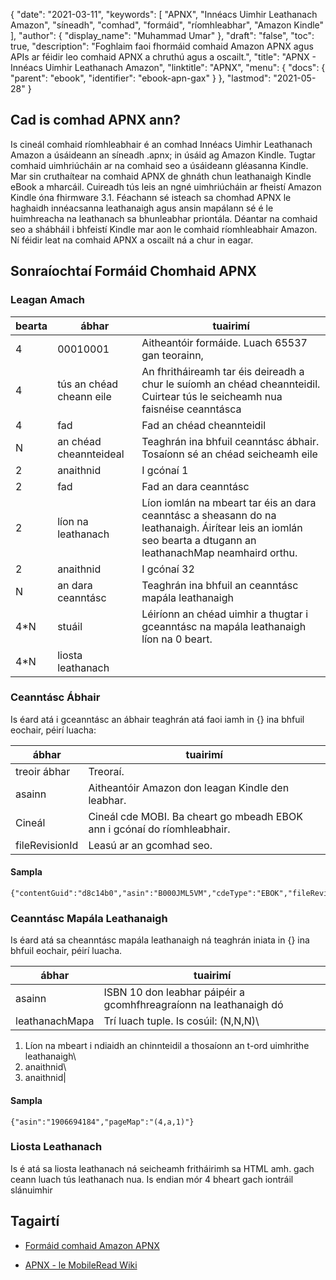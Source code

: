 {
  "date": "2021-03-11",
  "keywords": [
"APNX",
"Innéacs Uimhir Leathanach Amazon",
"síneadh",
"comhad",
"formáid",
"ríomhleabhar",
"Amazon Kindle"
],
  "author": {
    "display_name": "Muhammad Umar"
},
  "draft": "false",
  "toc": true,
  "description": "Foghlaim faoi fhormáid comhaid Amazon APNX agus APIs ar féidir leo comhaid APNX a chruthú agus a oscailt.",
  "title": "APNX - Innéacs Uimhir Leathanach Amazon",
  "linktitle": "APNX",
  "menu": {
    "docs": {
      "parent": "ebook",
      "identifier": "ebook-apn-gax"
}
},
  "lastmod": "2021-05-28"
}

## Cad is comhad APNX ann? ##

Is cineál comhaid ríomhleabhair é an comhad Innéacs Uimhir Leathanach Amazon a úsáideann an síneadh .apnx; in úsáid ag Amazon Kindle. Tugtar comhaid uimhriúcháin ar na comhaid seo a úsáideann gléasanna Kindle. Mar sin cruthaítear na comhaid APNX de ghnáth chun leathanaigh Kindle eBook a mharcáil. Cuireadh tús leis an ngné uimhriúcháin ar fheistí Amazon Kindle óna fhirmware 3.1. Féachann sé isteach sa chomhad APNX le haghaidh innéacsanna leathanaigh agus ansin mapálann sé é le huimhreacha na leathanach sa bhunleabhar priontála. Déantar na comhaid seo a shábháil i bhfeistí Kindle mar aon le comhaid ríomhleabhair Amazon. Ní féidir leat na comhaid APNX a oscailt ná a chur in eagar.

## Sonraíochtaí Formáid Chomhaid APNX ##

### Leagan Amach

|bearta | ábhar| tuairimí|
---|---|---|
|4 |00010001 | Aitheantóir formáide. Luach 65537 gan teorainn, ||
|4 |tús an chéad cheann eile | An fhritháireamh tar éis deireadh a chur le suíomh an chéad cheannteidil. Cuirtear tús le seicheamh nua faisnéise ceanntásca|
|4 |fad | Fad an chéad cheannteidil |
|N |an chéad cheannteideal | Teaghrán ina bhfuil ceanntásc ábhair. Tosaíonn sé an chéad seicheamh eile|
|2 |anaithnid | I gcónaí 1|
|2 | fad | Fad an dara ceanntásc |
|2 | líon na leathanach | Líon iomlán na mbeart tar éis an dara ceanntásc a sheasann do na leathanaigh. Áirítear leis an iomlán seo bearta a dtugann an leathanachMap neamhaird orthu.|
|2 |anaithnid | I gcónaí 32|
|N |an dara ceanntásc | Teaghrán ina bhfuil an ceanntásc mapála leathanaigh |
|4*N |stuáil | Léiríonn an chéad uimhir a thugtar i gceanntásc na mapála leathanaigh líon na 0 beart.|
|4*N | liosta leathanach ||

### Ceanntásc Ábhair

Is éard atá i gceanntásc an ábhair teaghrán atá faoi iamh in {} ina bhfuil eochair, péirí luacha:

|ábhar| tuairimí|
---|---|
|treoir ábhar| Treoraí.|
| asainn | Aitheantóir Amazon don leagan Kindle den leabhar.|
|Cineál | Cineál cde MOBI. Ba cheart go mbeadh EBOK ann i gcónaí do ríomhleabhair.|
|fileRevisionId | Leasú ar an gcomhad seo.|

#### Sampla
```
{"contentGuid":"d8c14b0","asin":"B000JML5VM","cdeType":"EBOK","fileRevisionId":"1296874359405"}
```
### Ceanntásc Mapála Leathanaigh
Is éard atá sa cheanntásc mapála leathanaigh ná teaghrán iniata in {} ina bhfuil eochair, péirí luacha.

|ábhar | tuairimí|
---|---|
| asainn | ISBN 10 don leabhar páipéir a gcomhfhreagraíonn na leathanaigh dó|
|leathanachMapa| Trí luach tuple. Is cosúil: (N,N,N)\
1) Líon na mbeart i ndiaidh an chinnteidil a thosaíonn an t-ord uimhrithe leathanaigh\
2) anaithnid\
3) anaithnid\|
#### Sampla
```
{"asin":"1906694184","pageMap":"(4,a,1)"}
```

### Liosta Leathanach

Is é atá sa liosta leathanach ná seicheamh fritháirimh sa HTML amh. gach ceann
luach tús leathanach nua. Is endian mór 4 bheart gach iontráil
slánuimhir



## Tagairtí

* [Formáid comhaid Amazon APNX](https://nachtimwald.com/2011/02/09/amazon-apnx-file-format/)

* [APNX - le MobileRead Wiki]( https://wiki.mobileread.com/wiki/APNX)


